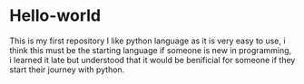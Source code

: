 # Hello-world
This is my first repository
I like python language as it is very easy to use, i think this must be the starting language if someone is new in programming, i learned it late but understood that it would be benificial for someone if they start their journey with python.
